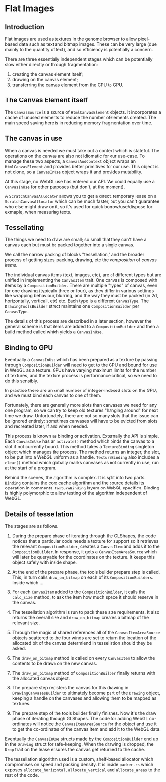 # Flat Images

## Introduction

Flat images are used as textures in the genome browser to allow pixel-based data such as text
and bitmap images. These can be very large (due mainly to the quantity of text), and so efficiency is potentially a concern.

There are three essentially independent stages which can be potentially slow either directly or through fragmentation:

1. creating the canvas element itself;
2. drawing on the canvas element;
3. transferring the canvas element from the CPU to GPU.

## The Canvas Element itself

The `CanvasSource` is a source of `HtmlCanvasElement` objects. It incorporates a cache of unused elements to reduce the number ofelements created. The main speed saving here is in reducing memory fragmentation over time.

## The canvas in use

When a canvas is needed we must take out a context which is stateful. The operations on the canvas are also not idiomatic for our use-case. To manage these two aspects, a `CanvasAndContext` object wraps an `HtmlCanvasElement` and provides better primitives for our use. This object is not clone, so a `CanvasInUse` object wraps it and provides mutability.

At this stage, no WebGL use has entered our API. We could equally use a `CanvasInUse` for other purposes (but don't, at the moment).

A `ScratchCanvasAllocator` allows you to get a direct, temporary lease on a `ScratchCanvasAllocator` which can be much faster, but you can't guarantee who else might draw on it, so it's used for quick borrow/use/dispose for exmaple, when measuring texts.

## Tessellating

The things we need to draw are small; so small that they can't have a canvas each but must be packed together into a single canvas.

We call the narrow packing of blocks "tessellation," and the broader process of getting sizes, packing, drawing, etc the _composition_ of _canvas items_.

The individual canvas items (text, images, etc), are of different types but are unified in implementing the `CanvasItem` trait. One canvas is composed with items by a `CompositionBuilder`. There are multiple "types" of canvas, even for one drawing (typically three or four), as they differ in various settings like wrapping behaviour, blurring, and the way they must be packed (in 2d, horizontally, verticall, etc) etc. Each type is a different `CanvasType`. The `DrawingToolsBuilder` struct maintains one `CompositionBuilder` per `CanvasType`.

The details of this process are described in a later section, however the general scheme is that items are added to a `CompositionBuilder` and then a build method called which yields a `CanvasInUse`.

## Binding to GPU

Eventually a `CanvasInUse` which has been prepared as a texture by passing through `CompositionBuilder` will need to get to the GPU and bound for use in WebGL as a texture. GPUs have varying maximum limits for the number of textures, and the texture process is performance critical, so we need to do this sensibly.

In practice there are an small number of integer-indexed slots on the GPU, and we must bind each canvas to one of them.

Fortunately, there are generally more slots than canvases we need for any one program, so we can try to keep old textures "hanging around" for next time we draw. Unfortunately, there are not so many slots that the issue can be ignored entirely: sometimes canvases will have to be evicted from slots and recreated later, if and when needed.

This process is known as binding or activation. Externally the API is simple. Each `CanvasInUse` has an `activate()` method which binds the canvas to a slot if not currently bound. This method takes a `TextureBinding` singleton object which manages the process. The method returns an integer, the slot, to be put into a WebGL uniform as a handle. `TextureBinding` also includes a `clear()` method which globally marks canvases as not currently in use, run at the start of a program.

Behind the scenes, the algorithm is complex. It is split into two parts. `Binding` contains the core cache algorithm and the source details its operation in comments. `TextureBinding` layers on WebGL specifics. Binding is highly polymorphic to allow testing of the algorithm independent of WebGL.




## Details of tessellation

The stages are as follows.

1. During the prepare phase of iterating through the GLShapes, the code notices that a particular code needs a texture for support so it retrieves the relevant `CompositionBuilder`, creates a `CanvasItem` and adds it to the `CompositionBuilder`. In response, it gets a `CanvasItemAreaSource` which will later be queryable for the coordinates on the texture. It keeps this object safely with inside shape.

2. At the end of the prepare phase, the tools builder prepare step is called. This, in turn calls `draw_on_bitmap` on each of its `CompositionBuilders`. Inside which ...

3. For each ``CanvasItem`` added to the `CompositionBuilder`, it calls the `calc_size` method, to ask the item how much space it should reserve in the canvas.

4. The tessellation algorithm is run to pack these size requirements. It also returns the overall size and `draw_on_bitmap` creates a bitmap of the relevant size.

5. Through the magic of shared references all of the `CanvasItemAreaSource` objects scattered to the four winds are set to return the location of the allocated bit of the canvas determiend in tessellation should they be asked.

6. The `draw_on_bitmap` method is called on every `CanvasItem` to allow the contents to be drawn on the new canvas.

7. The `draw_on_bitmap` method of `CompositionBuilder` finally returns with the allocated canvas object.

8. The prepare step registers the canvas for this drawing in `DrawingCanvasesBuilder` to ultimately become part of the `Drawing` object, keeping a handle on the canvases and allowing them to be mapped as textures.

9. The prepare step of the tools builder finally finishes. Now it's the draw phase of iterating through GLShapes. The code for adding WebGL co-ordinates will notice the `CanvasItemAreaSource` for the object and use it to get the co-ordinates of the canvas item and add it to the WebGL data.

Eventually the `CanvasInUse` structs made by the `CompositionBuilder` end up in the `Drawing` struct for safe-keeping. When the drawing is dropped, the `Drop` trait on the lease ensures the canvas get returned to the cache.

The tessellation algorithm used is a custom, shelf-based allocator which compromises on speed and packing density. It is inside `packer.rs` which exposes `allocate_horizontal`, `allocate_vertical` and `allocate_areas` to the rest of the code.

